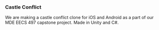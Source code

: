### Castle Conflict
We are making a castle conflict clone for iOS and Android as a part of our MDE EECS 497 capstone project. Made in Unity and C#.
